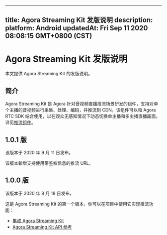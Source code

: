 
---
title: Agora Streaming Kit 发版说明
description: 
platform: Android
updatedAt: Fri Sep 11 2020 08:08:15 GMT+0800 (CST)
---
# Agora Streaming Kit 发版说明
本文提供 Agora Streaming Kit 的发版说明。

## 简介

Agora Streaming Kit 是 Agora 针对音视频直播推流场景研发的组件，支持对单个主播的音视频进行采集、处理、编码，并推流到 CDN。该组件可以和 Agora RTC SDK 结合使用，以在观众无感知情况下动态切换单主播和多主播直播画面。详见[推流组件](../../cn/Interactive%20Broadcast/streamingkit_android.md)。

## 1.0.1 版

该版本于 2020 年 9 月 11 日发布。

该版本新增支持使用带鉴权信息的推流 URL。

## 1.0.0 版

该版本于 2020 年 8 月 18 日发布。

这是 Agora Streaming Kit 的第一个版本，你可以在项目中使用它实现推流功能：

- [集成 Agora Streaming Kit](../../cn/Interactive%20Broadcast/streamingkit_android.md)
- [Agora Streaming Kit API 参考](https://docs.agora.io/cn/Interactive%20Broadcast/API%20Reference/rsk_java/index.html)
